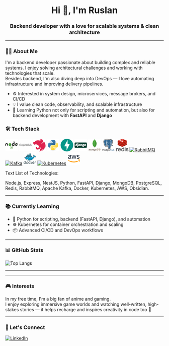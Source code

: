 <h1 align="center">Hi 👋, I'm Ruslan</h1>
<h3 align="center">Backend developer with a love for scalable systems & clean architecture</h3>

---

### 👨‍💻 About Me

I'm a backend developer passionate about building complex and reliable systems. I enjoy solving architectural challenges and working with technologies that scale.  
Besides backend, I'm also diving deep into DevOps — I love automating infrastructure and improving delivery pipelines.

- ⚙️ Interested in system design, microservices, message brokers, and CI/CD
- 💡 I value clean code, observability, and scalable infrastructure
- 🧠 Learning Python not only for scripting and automation, but also for backend development with **FastAPI** and **Django**

### 🛠️ Tech Stack

<p align="left"> <a href="https://nodejs.org" target="_blank"><img src="https://raw.githubusercontent.com/devicons/devicon/master/icons/nodejs/nodejs-original-wordmark.svg" alt="Node.js" width="40" height="40"/></a> <a href="https://expressjs.com" target="_blank"><img src="https://raw.githubusercontent.com/devicons/devicon/master/icons/express/express-original-wordmark.svg" alt="Express" width="40" height="40"/></a> <a href="https://nestjs.com/" target="_blank"><img src="https://raw.githubusercontent.com/devicons/devicon/master/icons/nestjs/nestjs-plain.svg" alt="NestJS" width="40" height="40"/></a> <a href="https://www.python.org" target="_blank"><img src="https://raw.githubusercontent.com/devicons/devicon/master/icons/python/python-original.svg" alt="Python" width="40" height="40"/></a> <a href="https://fastapi.tiangolo.com/" target="_blank"><img src="https://raw.githubusercontent.com/devicons/devicon/master/icons/fastapi/fastapi-original.svg" alt="FastAPI" width="40" height="40"/></a> <a href="https://www.djangoproject.com/" target="_blank"><img src="https://raw.githubusercontent.com/devicons/devicon/master/icons/django/django-original.svg" alt="Django" width="40" height="40"/></a> <a href="https://www.mongodb.com/" target="_blank"><img src="https://raw.githubusercontent.com/devicons/devicon/master/icons/mongodb/mongodb-original-wordmark.svg" alt="MongoDB" width="40" height="40"/></a> <a href="https://www.postgresql.org" target="_blank"><img src="https://raw.githubusercontent.com/devicons/devicon/master/icons/postgresql/postgresql-original-wordmark.svg" alt="PostgreSQL" width="40" height="40"/></a> <a href="https://redis.io" target="_blank"><img src="https://raw.githubusercontent.com/devicons/devicon/master/icons/redis/redis-original-wordmark.svg" alt="Redis" width="40" height="40"/></a> <a href="https://www.rabbitmq.com" target="_blank"><img src="https://www.vectorlogo.zone/logos/rabbitmq/rabbitmq-icon.svg" alt="RabbitMQ" width="40" height="40"/></a> <a href="https://kafka.apache.org/" target="_blank"><img src="https://www.vectorlogo.zone/logos/apache_kafka/apache_kafka-icon.svg" alt="Kafka" width="40" height="40"/></a> <a href="https://www.docker.com/" target="_blank"><img src="https://raw.githubusercontent.com/devicons/devicon/master/icons/docker/docker-original-wordmark.svg" alt="Docker" width="40" height="40"/></a> <a href="https://kubernetes.io" target="_blank"><img src="https://www.vectorlogo.zone/logos/kubernetes/kubernetes-icon.svg" alt="Kubernetes" width="40" height="40"/></a> <a href="https://aws.amazon.com" target="_blank"><img src="https://raw.githubusercontent.com/devicons/devicon/master/icons/amazonwebservices/amazonwebservices-original-wordmark.svg" alt="AWS" width="40" height="40"/></a> </p>
Text List of Technologies:

Node.js, Express, NestJS, Python, FastAPI, Django, MongoDB, PostgreSQL, Redis, RabbitMQ, Apache Kafka, Docker, Kubernetes, AWS, Obsidian.

---

### 📚 Currently Learning

- 🐍 Python for scripting, backend (FastAPI, Django), and automation
- ☸️ Kubernetes for container orchestration and scaling
- 📦 Advanced CI/CD and DevOps workflows

---

### 📊 GitHub Stats

![Top Langs](https://github-readme-stats.vercel.app/api/top-langs/?username=ruslansultanov&layout=compact&theme=github_dark)

---

---

### 🎮 Interests

In my free time, I'm a big fan of anime and gaming.  
I enjoy exploring immersive game worlds and watching well-written, high-stakes stories — it helps recharge and inspires creativity in code too 🙂

---

### 💬 Let's Connect

<p align="left">
  <a href="https://linkedin.com/in/ruslan-sultanov" target="blank"><img src="https://raw.githubusercontent.com/rahuldkjain/github-profile-readme-generator/master/src/images/icons/Social/linked-in-alt.svg" alt="LinkedIn" width="30" height="30"/></a>
</p>
